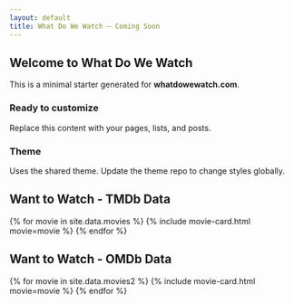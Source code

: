 ```yaml
---
layout: default
title: What Do We Watch — Coming Soon
---
```


<section class="container">
  <h2>Welcome to What Do We Watch</h2>
  <p class="lead">This is a minimal starter generated for <strong>whatdowewatch.com</strong>.</p>

  <div class="grid">
    <article class="card">
      <h3>Ready to customize</h3>
      <p>Replace this content with your pages, lists, and posts.</p>
    </article>
    <article class="card">
      <h3>Theme</h3>
      <p>Uses the shared theme. Update the theme repo to change styles globally.</p>
    </article>
  </div>

  <h2>Want to Watch - TMDb Data</h2>
  <div class="movie-list">
    {% for movie in site.data.movies %}
      {% include movie-card.html movie=movie %}
    {% endfor %}
  </div>

  <h2>Want to Watch - OMDb Data</h2>
  <div class="movie-list">
    {% for movie in site.data.movies2 %}
      {% include movie-card.html movie=movie %}
    {% endfor %}
  </div>
</section>
